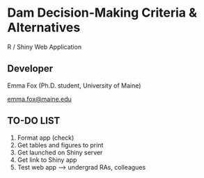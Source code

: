 Dam Decision-Making Criteria & Alternatives
==========================


R / Shiny Web Application


## Developer
Emma Fox (Ph.D. student, University of Maine)


emma.fox@maine.edu


## TO-DO LIST
1. Format app (check)
2. Get tables and figures to print
3. Get launched on Shiny server
4. Get link to Shiny app
5. Test web app --> undergrad RAs, colleagues
